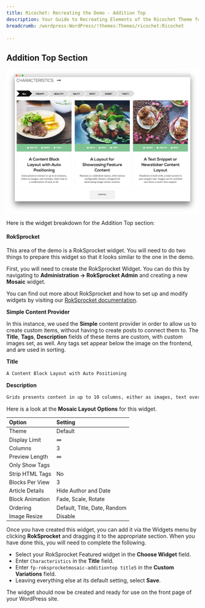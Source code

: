 ```yaml
---
title: Ricochet: Recreating the Demo - Addition Top
description: Your Guide to Recreating Elements of the Ricochet Theme for WordPress
breadcrumb: /wordpress:WordPress/!themes:Themes/ricochet:Ricochet

---
```


Addition Top Section
-----

![Addition Top](assets/demo_7.jpeg)

Here is the widget breakdown for the Addition Top section:

#### RokSprocket

This area of the demo is a RokSprocket widget. You will need to do two things to prepare this widget so that it looks similar to the one in the demo.

First, you will need to create the RokSprocket Widget. You can do this by navigating to **Administration -> RokSprocket Admin** and creating a new **Mosaic** widget.

You can find out more about RokSprocket and how to set up and modify widgets by visiting our [RokSprocket documentation](../../plugins/roksprocket).

**Simple Content Provider**

In this instance, we used the **Simple** content provider in order to allow us to create custom items, without having to create posts to connect them to. The **Title**, **Tags**, **Description** fields of these items are custom, with custom images set, as well. Any tags set appear below the image on the frontend, and are used in sorting.

**Title**

~~~ .html
A Content Block Layout with Auto Positioning
~~~

**Description**

~~~ .html
Grids presents content in up to 10 columns, either as images, text overlays, static text or a combination of each<span class="hidden-tablet"> or all</span>.
~~~

Here is a look at the **Mosaic Layout Options** for this widget.

|      Option     |           Setting            |
| :-------------- | :--------------------------- |
| Theme           | Default                      |
| Display Limit   | ∞                            |
| Columns         | 3                            |
| Preview Length  | ∞                            |
| Only Show Tags  |                              |
| Strip HTML Tags | No                           |
| Blocks Per View | 3                            |
| Article Details | Hide Author and Date         |
| Block Animation | Fade, Scale, Rotate          |
| Ordering        | Default, Title, Date, Random |
| Image Resize    | Disable                      |

Once you have created this widget, you can add it via the Widgets menu by clicking **RokSprocket** and dragging it to the appropriate section. When you have done this, you will need to complete the following.

* Select your RokSprocket Featured widget in the **Choose Widget** field.
* Enter `Characteristics` in the **Title** field.
* Enter `fp-roksprocketmosaic-additiontop title5` in the **Custom Variations** field.
* Leaving everything else at its default setting, select **Save**.

The widget should now be created and ready for use on the front page of your WordPress site.